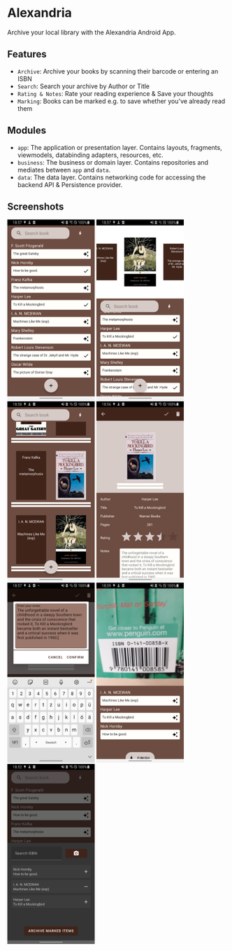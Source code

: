 # Alexandria
Archive your local library with the Alexandria Android App.

## Features
- `Archive`: Archive your books by scanning their barcode or entering an ISBN
- `Search`: Search your archive by Author or Title
- `Rating & Notes`: Rate your reading experience & Save your thoughts
- `Marking`: Books can be marked e.g. to save whether you've already read them 

## Modules
- `app`: The application or presentation layer. Contains layouts, fragments, viewmodels, databinding adapters, resources, etc.
- `business`: The business or domain layer. Contains repositories and mediates between `app` and `data`.
- `data`: The data layer. Contains networking code for accessing the backend API & Persistence provider.

## Screenshots
<img src="./assets/shelf_list.png"  width="200" />
<img src="./assets/shelf_pager.png"  width="200" />
<img src="./assets/shelf_grid.png"  width="200" />
<img src="./assets/details.png"  width="200" />
<img src="./assets/details_edit.png"  width="200" />
<img src="./assets/capture_scan.png"  width="200" />
<img src="./assets/capture_dialog.png"  width="200" />